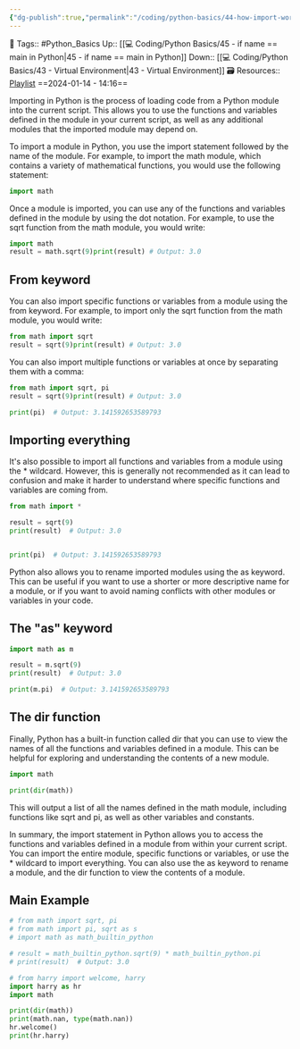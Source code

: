 ```yaml
---
{"dg-publish":true,"permalink":"/coding/python-basics/44-how-import-works/","dgPassFrontmatter":true,"noteIcon":"3","created":"2024-01-14T14:16:26.254+05:30","updated":"2024-01-15T18:50:04.099+05:30"}
---
```


🧶 Tags:: #Python_Basics 
Up:: [[💻 Coding/Python Basics/45 - if name == main in Python\|45 - if name == main in Python]]
Down:: [[💻 Coding/Python Basics/43 - Virtual Environment\|43 - Virtual Environment]]
🗃 Resources:: [Playlist](https://www.youtube.com/playlist?list=PLu0W_9lII9agwh1XjRt242xIpHhPT2llg)
==2024-01-14 - 14:16==

Importing in Python is the process of loading code from a Python module into the current script. This allows you to use the functions and variables defined in the module in your current script, as well as any additional modules that the imported module may depend on.

To import a module in Python, you use the import statement followed by the name of the module. For example, to import the math module, which contains a variety of mathematical functions, you would use the following statement:
```python
import math
```

Once a module is imported, you can use any of the functions and variables defined in the module by using the dot notation. For example, to use the sqrt function from the math module, you would write:
```python
import math
result = math.sqrt(9)print(result) # Output: 3.0
```

## From keyword
You can also import specific functions or variables from a module using the from keyword. For example, to import only the sqrt function from the math module, you would write:
```python
from math import sqrt
result = sqrt(9)print(result) # Output: 3.0
```

You can also import multiple functions or variables at once by separating them with a comma:
```python
from math import sqrt, pi
result = sqrt(9)print(result) # Output: 3.0

print(pi)  # Output: 3.141592653589793
```

## Importing everything
It's also possible to import all functions and variables from a module using the * wildcard. However, this is generally not recommended as it can lead to confusion and make it harder to understand where specific functions and variables are coming from.

```python
from math import *

result = sqrt(9)
print(result)  # Output: 3.0


print(pi)  # Output: 3.141592653589793
```

Python also allows you to rename imported modules using the as keyword. This can be useful if you want to use a shorter or more descriptive name for a module, or if you want to avoid naming conflicts with other modules or variables in your code.

## The "as" keyword
```python
import math as m

result = m.sqrt(9)
print(result)  # Output: 3.0

print(m.pi)  # Output: 3.141592653589793
```

## The dir function
Finally, Python has a built-in function called dir that you can use to view the names of all the functions and variables defined in a module. This can be helpful for exploring and understanding the contents of a new module.
```python
import math

print(dir(math))
```

This will output a list of all the names defined in the math module, including functions like sqrt and pi, as well as other variables and constants.

In summary, the import statement in Python allows you to access the functions and variables defined in a module from within your current script. You can import the entire module, specific functions or variables, or use the * wildcard to import everything. You can also use the as keyword to rename a module, and the dir function to view the contents of a module.

## Main Example
```python
# from math import sqrt, pi
# from math import pi, sqrt as s
# import math as math_builtin_python

# result = math_builtin_python.sqrt(9) * math_builtin_python.pi
# print(result)  # Output: 3.0

# from harry import welcome, harry
import harry as hr
import math

print(dir(math))
print(math.nan, type(math.nan))
hr.welcome()
print(hr.harry)
```